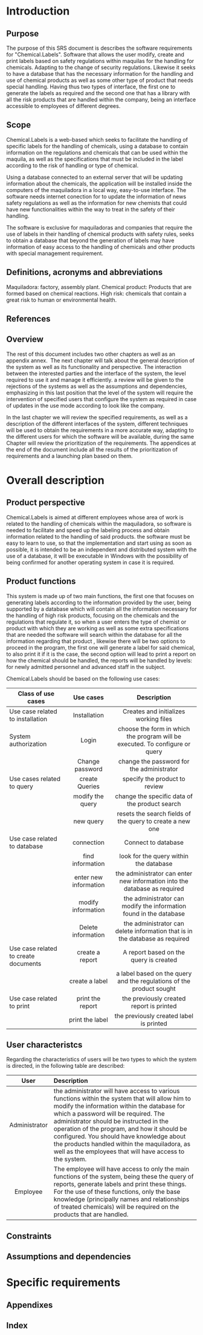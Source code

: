 # Introduction
## Purpose
The purpose of this SRS document is describes the software requirements for "Chemical.Labels".
Software that allows the user modify, create and print labels based on safety regulations within maquilas for the handling for chemicals. Adapting to the change of security regulations. Likewise it seeks to have a database that has the necessary information for the handling and use of chemical products as well as some other type of product that needs special handling.
Having thus two types of interface, the first one to generate the labels as required and the second one that has a library with all the risk products that are handled within the company, being an interface accessible to employees of different degrees.
## Scope
Chemical.Labels is a web-based which seeks to facilitate the handling of specific labels for the handling of chemicals, using a database to contain information on the regulations and chemicals that can be used within the maquila, as well as the specifications that must be included in the label according to the risk of handling or type of chemical. 

Using a database connected to an external server that will be updating information about the chemicals, the application will be installed inside the computers of the maquiladora in a local way, easy-to-use interface. The software needs internet conection for to update the information of news safety regulations as well as the information for new chemists that could have new functionalities within the way to treat in the safety of their handling. 

The software is exclusive for maquiladoras and companies that require the use of labels in their handling of chemical products with safety rules, seeks to obtain a database that beyond the generation of labels may have information of easy access to the handling of chemicals and other products with special management requirement.
## Definitions, acronyms and abbreviations
Maquiladora: factory, assembly plant.
Chemical product: Products that are formed based on chemical reactions.
High risk: chemicals that contain a great risk to human or environmental health.
## References
## Overview
The rest of this document includes two other chapters as well as an appendix annex.
 The next chapter will talk about the general description of the system as well as its functionality and perspective. The interaction between the interested parties and the interface of the system, the level required to use it and manage it efficiently. a review will be given to the rejections of the systems as well as the assumptions and dependencies, emphasizing in this last position that the level of the system will require the intervention of specified users that configure the system as required in case of updates in the use mode according to look like the company.
 
In the last chapter we will review the specified requirements, as well as a description of the different interfaces of the system, different techniques will be used to obtain the requirements in a more accurate way, adapting to the different users for which the software will be available, during the same Chapter will review the prioritization of the requirements. The appendices at the end of the document include all the results of the prioritization of requirements and a launching plan based on them.
# Overall description
## Product perspective
Chemical.Labels is aimed at different employees whose area of work is related to the handling of chemicals within the maquiladora, so software is needed to facilitate and speed up the labeling process and obtain information related to the handling of said products. the software must be easy to learn to use, so that the implementation and start using as soon as possible, it is intended to be an independent and distributed system with the use of a database, it will be executable in Windows with the possibility of being confirmed for another operating system in case it is required. 
## Product functions
This system is made up of two main functions, the first one that focuses on generating labels according to the information provided by the user, being supported by a database which will contain all the information necessary for the handling of high risk products, focusing on the chemicals and the regulations that regulate it, so when a user enters the type of chemist or product with which they are working as well as some extra specifications that are needed the software will search within the database for all the information regarding that product , likewise there will be two options to proceed in the program, the first one will generate a label for said chemical, to also print it if it is the case, the second option will lead to print a report on how the chemical should be handled, the reports will be handled by levels: for newly admitted personnel and advanced staff in the subject.

Chemical.Labels should be based on the following use cases:

|Class of use cases  |     Use cases    |    Description   |
|--------------------|:----------------:|:-----------------:|
| Use case related to installation | Installation | Creates and initializes working files |
| System authorization | Login | choose the form in which the program will be executed. To configure or query |
| | Change password | change the password for the administrator |
|Use cases related to query | create Queries | specify the product to review |
| | modify the query | change the specific data of the product search |
| | new query | resets the search fields of the query to create a new one |
|Use case related to database | connection | Connect to database |
| | find information | look for the query within the database |
| | enter new information | the administrator can enter new information into the database as required |
| | modify information | the administrator can modify the information found in the database |
| | Delete information | the administrator can delete information that is in the database as required |
| Use case related to create documents | create a report | A report based on the query is created |
| | create a label | a label based on the query and the regulations of the product sought |
| Use case related to print | print the report | the previously created report is printed |
| | print the label | the previously created label is printed |
## User characteristcs
Regarding the characteristics of users will be two types to which the system is directed, in the following table are described:

| User | Description |
|:----:|:------------|
| Administrator | the administrator will have access to various functions within the system that will allow him to modify the information within the database for which a password will be required. The administrator should be instructed in the operation of the program, and how it should be configured. You should have knowledge about the products handled within the maquiladora, as well as the employees that will have access to the system. |
| Employee | The employee will have access to only the main functions of the system, being these the query of reports, generate labels and print these things. For the use of these functions, only the base knowledge (principally names and relationships of treated chemicals) will be required on the products that are handled. |
## Constraints
## Assumptions and dependencies
# Specific requirements
## Appendixes
## Index
